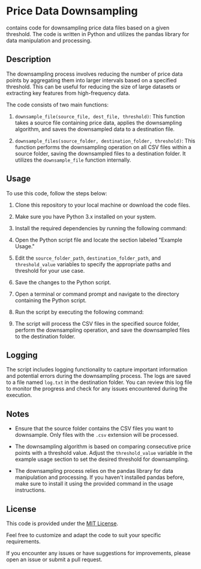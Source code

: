 # Price Data Downsampling

 contains code for downsampling price data files based on a given threshold. The code is written in Python and utilizes the pandas library for data manipulation and processing.

## Description

The downsampling process involves reducing the number of price data points by aggregating them into larger intervals based on a specified threshold. This can be useful for reducing the size of large datasets or extracting key features from high-frequency data.

The code consists of two main functions:

1. `downsample_file(source_file, dest_file, threshold)`: This function takes a source file containing price data, applies the downsampling algorithm, and saves the downsampled data to a destination file.

2. `downsample_files(source_folder, destination_folder, threshold)`: This function performs the downsampling operation on all CSV files within a source folder, saving the downsampled files to a destination folder. It utilizes the `downsample_file` function internally.

## Usage

To use this code, follow the steps below:

1. Clone this repository to your local machine or download the code files.

2. Make sure you have Python 3.x installed on your system.

3. Install the required dependencies by running the following command:


4. Open the Python script file and locate the section labeled "Example Usage."

5. Edit the `source_folder_path`, `destination_folder_path`, and `threshold_value` variables to specify the appropriate paths and threshold for your use case.

6. Save the changes to the Python script.

7. Open a terminal or command prompt and navigate to the directory containing the Python script.

8. Run the script by executing the following command:


9. The script will process the CSV files in the specified source folder, perform the downsampling operation, and save the downsampled files to the destination folder.

## Logging

The script includes logging functionality to capture important information and potential errors during the downsampling process. The logs are saved to a file named `log.txt` in the destination folder. You can review this log file to monitor the progress and check for any issues encountered during the execution.

## Notes

- Ensure that the source folder contains the CSV files you want to downsample. Only files with the `.csv` extension will be processed.

- The downsampling algorithm is based on comparing consecutive price points with a threshold value. Adjust the `threshold_value` variable in the example usage section to set the desired threshold for downsampling.

- The downsampling process relies on the pandas library for data manipulation and processing. If you haven't installed pandas before, make sure to install it using the provided command in the usage instructions.

## License

This code is provided under the [MIT License](LICENSE).

Feel free to customize and adapt the code to suit your specific requirements.

If you encounter any issues or have suggestions for improvements, please open an issue or submit a pull request.


